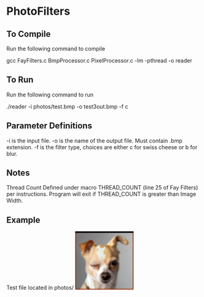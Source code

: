 # PhotoFilters

## To Compile

Run the following command to compile

gcc FayFilters.c BmpProcessor.c PixelProcessor.c -lm -pthread -o reader

## To Run

Run the following command to run

./reader -i photos/test.bmp -o test3out.bmp -f c

## Parameter Definitions

-i is the input file.
-o is the name of the output file. Must contain .bmp extension.
-f is the filter type, choices are either c for swiss cheese or b for blur.

## Notes

Thread Count Defined under macro THREAD_COUNT (line 25 of Fay Filters) per instructions.
Program will exit if THREAD_COUNT is greater than Image Width.

## Example

Test file located in photos/
![Test Image](photos/readme/readme_original.png)



